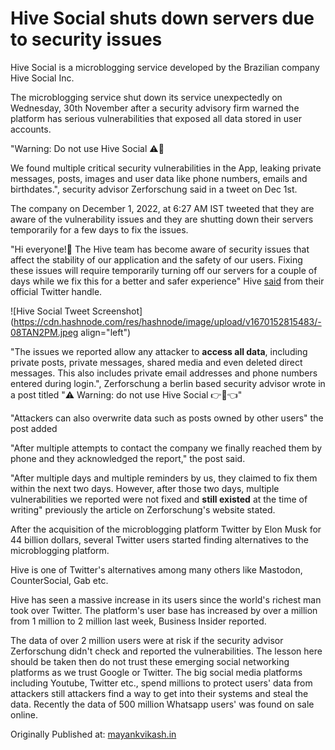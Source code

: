 # Hive Social shuts down servers due to security issues

Hive Social is a microblogging service developed by the Brazilian company Hive Social Inc.

The microblogging service shut down its service unexpectedly on Wednesday, 30th November after a security advisory firm warned the platform has serious vulnerabilities that exposed all data stored in user accounts.

"Warning: Do not use Hive Social ⚠️🐝

We found multiple critical security vulnerabilities in the App, leaking private messages, posts, images and user data like phone numbers, emails and birthdates.", security advisor Zerforschung said in a tweet on Dec 1st.

The company on December 1, 2022, at 6:27 AM IST tweeted that they are aware of the vulnerability issues and they are shutting down their servers temporarily for a few days to fix the issues.

"Hi everyone!🐝 The Hive team has become aware of security issues that affect the stability of our application and the safety of our users. Fixing these issues will require temporarily turning off our servers for a couple of days while we fix this for a better and safer experience" Hive [said](https://twitter.com/TheHIVE_Social/status/1598119071907991552?s=20&t=ffEHeznRuQpRQj1jZIFC6A) from their official Twitter handle.

![Hive Social Tweet Screenshot](https://cdn.hashnode.com/res/hashnode/image/upload/v1670152815483/-08TAN2PM.jpeg align="left")

"The issues we reported allow any attacker to **access all data**, including private posts, private messages, shared media and even deleted direct messages. This also includes private email addresses and phone numbers entered during login.", Zerforschung a berlin based security advisor wrote in a post titled "⚠️ Warning: do not use Hive Social 👉🐝👈"

"Attackers can also overwrite data such as posts owned by other users" the post added

"After multiple attempts to contact the company we finally reached them by phone and they acknowledged the report," the post said.

"After multiple days and multiple reminders by us, they claimed to fix them within the next two days. However, after those two days, multiple vulnerabilities we reported were not fixed and **still existed** at the time of writing" previously the article on Zerforschung's website stated.

After the acquisition of the microblogging platform Twitter by Elon Musk for 44 billion dollars, several Twitter users started finding alternatives to the microblogging platform.

Hive is one of Twitter's alternatives among many others like Mastodon, CounterSocial, Gab etc.

Hive has seen a massive increase in its users since the world's richest man took over Twitter. The platform's user base has increased by over a million from 1 million to 2 million last week, Business Insider reported.

The data of over 2 million users were at risk if the security advisor Zerforschung didn't check and reported the vulnerabilities. The lesson here should be taken then do not trust these emerging social networking platforms as we trust Google or Twitter. The big social media platforms including Youtube, Twitter etc., spend millions to protect users' data from attackers still attackers find a way to get into their systems and steal the data. Recently the data of 500 million Whatsapp users' was found on sale online.

Originally Published at: [mayankvikash.in](https://mayankvikash.in/posts/hive-social-shuts-down-servers-due-to-security-issues/)

